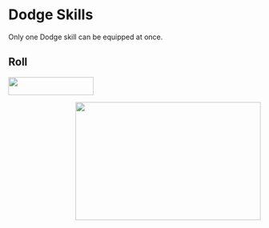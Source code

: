 # **Dodge Skills**
Only one Dodge skill can be equipped at once.

## **Roll**

<p align="left"><img src="https://user-images.githubusercontent.com/86358160/170110337-0a4d6593-943c-4285-8d2e-ed738c4d0fb5.gif" width="170" height="036"><p align="right"><img src="https://github.com/Yesssssman/epicfightmod/assets/77132244/7d53b1c5-43df-4802-819c-bfc1bc967d4d" width="370" height="236">